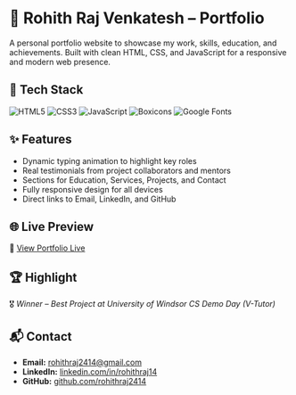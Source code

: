 # 💼 Rohith Raj Venkatesh – Portfolio

A personal portfolio website to showcase my work, skills, education, and achievements. Built with clean HTML, CSS, and JavaScript for a responsive and modern web presence.

## 🔧 Tech Stack

![HTML5](https://img.shields.io/badge/HTML5-E34F26?style=for-the-badge&logo=html5&logoColor=white)
![CSS3](https://img.shields.io/badge/CSS3-1572B6?style=for-the-badge&logo=css3&logoColor=white)
![JavaScript](https://img.shields.io/badge/JavaScript-F7DF1E?style=for-the-badge&logo=javascript&logoColor=black)
![Boxicons](https://img.shields.io/badge/Boxicons-1B1F23?style=for-the-badge&logo=bootstrap-icons&logoColor=white)
![Google Fonts](https://img.shields.io/badge/Google%20Fonts-4285F4?style=for-the-badge&logo=google&logoColor=white)

## ✨ Features

- Dynamic typing animation to highlight key roles  
- Real testimonials from project collaborators and mentors  
- Sections for Education, Services, Projects, and Contact  
- Fully responsive design for all devices  
- Direct links to Email, LinkedIn, and GitHub

## 🌐 Live Preview

🔗 [View Portfolio Live](https://rohithraj2414.github.io/Portfolio/)

## 🏆 Highlight

🎖️ _Winner – Best Project at University of Windsor CS Demo Day (V-Tutor)_

## 📬 Contact

- **Email:** rohithraj2414@gmail.com  
- **LinkedIn:** [linkedin.com/in/rohithraj14](https://www.linkedin.com/in/rohithraj14)  
- **GitHub:** [github.com/rohithraj2414](https://github.com/rohithraj2414)
